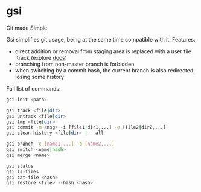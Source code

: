 # gsi
Git made SImple

Gsi simplifies git usage, being at the same time compatible with it.
Features:
  * direct addition or removal from staging area is replaced with a user file .track (explore [docs](https://github.com/volokh0x/gsi/blob/master/docs/track.txt))
  * branching from non-master branch is forbidden
  * when switching by a commit hash, the current branch is also redirected, losing some history

Full list of commands:
``` bash
gsi init <path>

gsi track <file|dir>
gsi untrack <file|dir>
gsi tmp <file|dir>
gsi commit -m <msg> -i [file1|dir1,...] -e [file2|dir2,...]
gsi clean-history <file|dir> | --all

gsi branch -c [name1,...] -d [name2,...]
gsi switch <name|hash>
gsi merge <name>

gsi status
gsi ls-files
gsi cat-file <hash>
gsi restore <file> --hash <hash>
```
